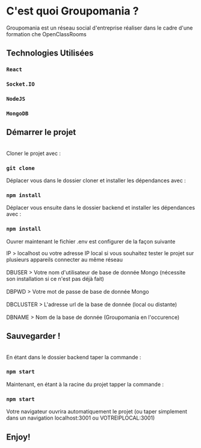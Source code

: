 # C'est quoi Groupomania ?

Groupomania est un réseau social d'entreprise réaliser dans le cadre d'une formation che OpenClassRooms

## Technologies Utilisées

### `React`

### `Socket.IO`

### `NodeJS`

### `MongoDB`

## Démarrer le projet

\
Cloner le projet avec :

### `git clone`

Déplacer vous dans le dossier cloner et installer les dépendances avec :

### `npm install`

Déplacer vous ensuite dans le dossier backend et installer les dépendances avec :

### `npm install`

Ouvrer maintenant le fichier .env est configurer de la façon suivante

IP > localhost ou votre adresse IP local si vous souhaitez tester le projet sur plusieurs appareils connecter au même réseau
\
\
DBUSER > Votre nom d'utilisateur de base de donnée Mongo (nécessite son installation si ce n'est pas déjà fait)
\
\
DBPWD > Votre mot de passe de base de donnée Mongo
\
\
DBCLUSTER > L'adresse url de la base de donnée (local ou distante)
\
\
DBNAME > Nom de la base de donnée (Groupomania en l'occurence)

## Sauvegarder !

\
En étant dans le dossier backend taper la commande :

### `npm start`

Maintenant, en étant à la racine du projet tapper la commande :

### `npm start`

Votre navigateur ouvrira automatiquement le projet (ou taper simplement dans un navigation localhost:3001 ou VOTREIPLOCAL:3001)

## Enjoy!
